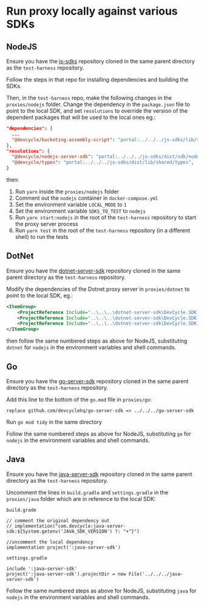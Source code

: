 # Run proxy locally against various SDKs

## NodeJS
Ensure you have the [js-sdks](https://github.com/devcyclehq/js-sdks) repository cloned in the same parent directory as
the `test-harness` repository.

Follow the steps in that repo for installing dependencies and building the SDKs.

Then, in the `test-harness` repo, make the following changes in the `proxies/nodejs` folder.
Change the dependency in the `package.json` file to point to the local SDK, and set `resolutions`
to override the version of the dependent packages that will be used to the local ones eg.:

```json
"dependencies": {
  ...
  "@devcycle/bucketing-assembly-script": "portal:../../../js-sdks/lib/shared/bucketing-assembly-script",
},
"resolutions": {
  "@devcycle/nodejs-server-sdk": "portal:../../../js-sdks/dist/sdk/nodejs",
  "@devcycle/types": "portal:../../../js-sdks/dist/lib/shared/types",
}

```

then:
1. Run `yarn` inside the `proxies/nodejs` folder
2. Comment out the `nodejs` container in `docker-compose.yml`
3. Set the environment variable `LOCAL_MODE` to `1`
4. Set the environment variable `SDKS_TO_TEST` to `nodejs`
5. Run `yarn start:nodejs` in the root of the `test-harness` repository to start the proxy server process
6. Run `yarn test` in the root of the `test-harness` repository (in a different shell) to run the tests


## DotNet
Ensure you have the [dotnet-server-sdk](https://github.com/DevCycleHQ/dotnet-server-sdk) repository cloned in the same parent directory as
the `test-harness` repository.

Modify the dependencies of the Dotnet proxy server in `proxies/dotnet` to point to the local SDK, eg.:

```xml
<ItemGroup>
	<ProjectReference Include="..\..\..\dotnet-server-sdk\DevCycle.SDK.Server.Common\DevCycle.SDK.Server.Common.csproj" />
	<ProjectReference Include="..\..\..\dotnet-server-sdk\DevCycle.SDK.Server.Cloud\DevCycle.SDK.Server.Cloud.csproj" />
    <ProjectReference Include="..\..\..\dotnet-server-sdk\DevCycle.SDK.Server.Local\DevCycle.SDK.Server.Local.csproj" />
</ItemGroup>
```

then follow the same numbered steps as above for NodeJS, substituting `dotnet` for `nodejs` in the environment variables
and shell commands.

## Go
Ensure you have the [go-server-sdk](https://github.com/DevCycleHQ/go-server-sdk) repository cloned in the same parent directory as
the `test-harness` repository.

Add this line to the bottom of the `go.mod` file in `proxies/go`:
```
replace github.com/devcyclehq/go-server-sdk => ../../../go-server-sdk
```

Run `go mod tidy` in the same directory

Follow the same numbered steps as above for NodeJS, substituting `go` for `nodejs` in the environment variables
and shell commands.

## Java
Ensure you have the [java-server-sdk](https://github.com/DevCycleHQ/java-server-sdk) repository cloned in the same parent directory as
the `test-harness` repository.

Uncomment the lines in `build.gradle` and `settings.gradle` in the `proxies/java` folder which are in reference to the
local SDK:

`build.grade`
```
// comment the original dependency out
// implementation("com.devcycle:java-server-sdk:${System.getenv('JAVA_SDK_VERSION') ?: "+"}")

//uncomment the local dependency
implementation project(':java-server-sdk')
```

`settings.gradle`
```
include ':java-server-sdk'
project(':java-server-sdk').projectDir = new File('../../../java-server-sdk') 
```

Follow the same numbered steps as above for NodeJS, substituting `java` for `nodejs` in the environment variables
and shell commands.
